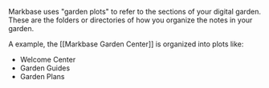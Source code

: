 Markbase uses "garden plots" to refer to the sections of your digital garden. These are the folders or directories of how you organize the notes in your garden.

A example, the [[Markbase Garden Center]] is organized into plots like:
- Welcome Center
- Garden Guides
- Garden Plans